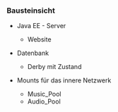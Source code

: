 ### Bausteinsicht



- Java EE - Server
    + Website

- Datenbank
    + Derby mit Zustand

- Mounts für das innere Netzwerk
    + Music_Pool
    + Audio_Pool
